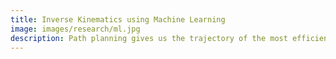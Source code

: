 ```yaml
---
title: Inverse Kinematics using Machine Learning
image: images/research/ml.jpg
description: Path planning gives us the trajectory of the most efficient path but to move on that path we have to fire up our actuators and accelerate in the right direction. This is done by Inverse Kinematics ie. mapping displacement to actuator voltages. AUV team in collaboration with Mtech. student Hitesh Jangid is trying to implement machine learning algorithms like SVM for automatically callibrating these mappings.
---
```


